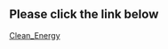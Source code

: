 ## Please click the link below

[Clean_Energy](https://linhanccc.github.io/CASA0003-GROUP2/website.html)
